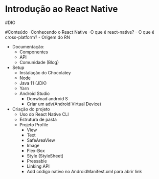 # Introdução ao React Native
#DIO

#Conteúdo
-Conhecendo o React Native
    -O que é react-native?
    - O que é cross-platform?
    - Origem do RN
- Documentação:
  - Componentes
  - API
  - Comunidade (Blog)
- Setup
  - Instalação do Chocolatey
  - Node
  - Java 11 (JDK)
  - Yarn
  - Android Studio
    - Donwload android S
    - Criar um adv(Android Virtual Device)
- Criação do projeto
  - Uso do React Native CLI
  - Estrutura de pasta
  - Projeto Profile
    - View
    - Text
    - SafeAreaView
    - Image
    - Flex-Box
    - Style (StyleSheet)
    - Pressable
    - Linking API
    - Add código nativo no AndroidManifest.xml para abrir link
  